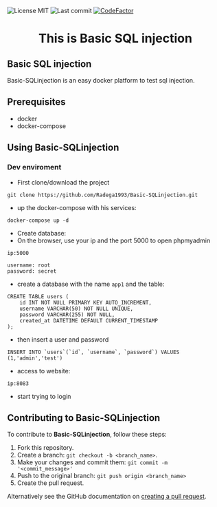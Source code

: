 <!-- start project-info -->
<!--
project_title: Basic-SQLinjection
github_project: https://github.com/Radega1993/Basic-SQLinjection
license: MIT
icon: img/logo.svg
homepage: https://www.radega.com
license-badge: True
lastcommit-badge: True
codefactor-badge: True
--->

<!-- end project-info -->

<!-- start badges -->

![License MIT](https://img.shields.io/badge/MIT-license-green)
![Last commit](https://img.shields.io/github/last-commit/Radega1993/Basic-SQLinjection)
[![CodeFactor](https://www.codefactor.io/repository/github/radega1993/basic-sqlinjection/badge)](https://www.codefactor.io/repository/github/radega1993/basic-sqlinjection)
<!-- end badges -->

<!-- start description -->
<h1 align="center">This is <span id="project_title">Basic SQL injection</span></h1>
<p>
<a href="https://www.radega.com" id="homepage" rel="nofollow">
</a>
</p>
<h2>Basic SQL injection</h2>
<p><span id="project_title">Basic-SQLinjection</span> is an easy docker platform to test sql injection.

<!-- end description -->

<!-- start prerequisites -->
## Prerequisites

- docker
- docker-compose

<!-- end prerequisites -->

<!-- start using -->
## Using <span id="project_title">Basic-SQLinjection</span>

### Dev enviroment

- First clone/download the project
```
git clone https://github.com/Radega1993/Basic-SQLinjection.git
```

- up the docker-compose with his services:
```
docker-compose up -d
```

- Create database:
- On the browser, use your ip and the port 5000 to open phpmyadmin
```
ip:5000

username: root
password: secret
```

- create a database with the name `app1` and the table:
```
CREATE TABLE users (
    id INT NOT NULL PRIMARY KEY AUTO_INCREMENT,
    username VARCHAR(50) NOT NULL UNIQUE,
    password VARCHAR(255) NOT NULL,
    created_at DATETIME DEFAULT CURRENT_TIMESTAMP
);
```
- then insert a user and password
```
INSERT INTO `users`(`id`, `username`, `password`) VALUES (1,'admin','test')
```

- access to website:
```
ip:8083
```

- start trying to login

<!-- end using -->

<!-- start contributing -->
## Contributing to <span id="project_title">Basic-SQLinjection</span>

To contribute to **<span id="project_title">Basic-SQLinjection</span>**, follow these steps:

1. Fork this repository.
2. Create a branch: `git checkout -b <branch_name>`.
3. Make your changes and commit them: `git commit -m '<commit_message>'`
4. Push to the original branch: `git push origin <branch_name>`
5. Create the pull request.

Alternatively see the GitHub documentation on [creating a pull request](https://help.github.com/en/github/collaborating-with-issues-and-pull-requests/creating-a-pull-request).

<!-- end contributing -->
